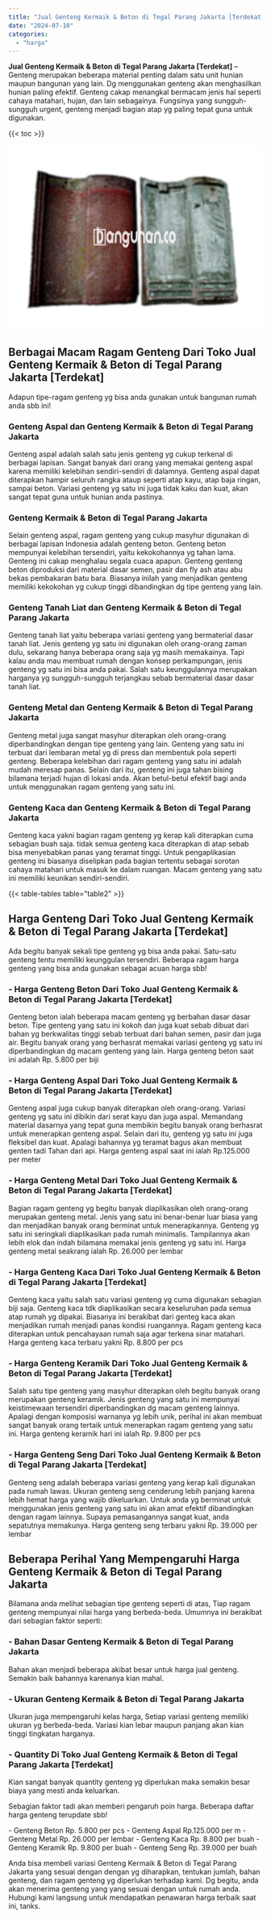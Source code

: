 ```yaml
---
title: "Jual Genteng Kermaik & Beton di Tegal Parang Jakarta [Terdekat]"
date: "2024-07-10"
categories: 
  - "harga"
---
```


**Jual Genteng Kermaik & Beton di Tegal Parang Jakarta \[Terdekat\]** – Genteng merupakan beberapa material penting dalam satu unit hunian maupun bangunan yang lain. Dg menggunakan genteng akan menghasilkan hunian paling efektif. Genteng cakap menangkal bermacam jenis hal seperti cahaya matahari, hujan, dan lain sebagainya. Fungsinya yang sungguh-sungguh urgent, genteng menjadi bagian atap yg paling tepat guna untuk digunakan.

{{< toc >}}

![Jual Genteng Kermaik & Beton di Tegal Parang Jakarta [Terdekat]](/images/genteng-minimalis-murah18.png)

## Berbagai Macam Ragam Genteng Dari Toko Jual Genteng Kermaik & Beton di Tegal Parang Jakarta \[Terdekat\]

Adapun tipe-ragam genteng yg bisa anda gunakan untuk bangunan rumah anda sbb ini!

### Genteng Aspal dan Genteng Kermaik & Beton di Tegal Parang Jakarta

Genteng aspal adalah salah satu jenis genteng yg cukup terkenal di berbagai lapisan. Sangat banyak dari orang yang memakai genteng aspal karena memiliki kelebihan sendiri-sendiri di dalamnya. Genteng aspal dapat diterapkan hampir seluruh rangka ataup seperti atap kayu, atap baja ringan, sampai beton. Variasi genteng yg satu ini juga tidak kaku dan kuat, akan sangat tepat guna untuk hunian anda pastinya.

### Genteng Kermaik & Beton di Tegal Parang Jakarta

Selain genteng aspal, ragam genteng yang cukup masyhur digunakan di berbagai lapisan Indonesia adalah genteng beton. Genteng beton mempunyai kelebihan tersendiri, yaitu kekokohannya yg tahan lama. Genteng ini cakap menghalau segala cuaca apapun. Genteng genteng beton diproduksi dari material dasar semen, pasir dan fly ash atau abu bekas pembakaran batu bara. Biasanya inilah yang menjadikan genteng memiliki kekokohan yg cukup tinggi dibandingkan dg tipe genteng yang lain.

### Genteng Tanah Liat dan Genteng Kermaik & Beton di Tegal Parang Jakarta

Genteng tanah liat yaitu beberapa variasi genteng yang bermaterial dasar tanah liat. Jenis genteng yg satu ini digunakan oleh orang-orang zaman dulu, sekarang hanya beberapa orang saja yg masih memakainya. Tapi kalau anda mau membuat rumah dengan konsep perkampungan, jenis genteng yg satu ini bisa anda pakai. Salah satu keunggulannya merupakan harganya yg sungguh-sungguh terjangkau sebab bermaterial dasar dasar tanah liat.

### Genteng Metal dan Genteng Kermaik & Beton di Tegal Parang Jakarta

Genteng metal juga sangat masyhur diterapkan oleh orang-orang diperbandingkan dengan tipe genteng yang lain. Genteng yang satu ini terbuat dari lembaran metal yg di press dan membentuk pola seperti genteng. Beberapa kelebihan dari ragam genteng yang satu ini adalah mudah meresap panas. Selain dari itu, genteng ini juga tahan bising bilamana terjadi hujan di lokasi anda. Akan betul-betul efektif bagi anda untuk menggunakan ragam genteng yang satu ini.

### Genteng Kaca dan Genteng Kermaik & Beton di Tegal Parang Jakarta

Genteng kaca yakni bagian ragam genteng yg kerap kali diterapkan cuma sebagian buah saja. tidak semua genteng kaca diterapkan di atap sebab bisa menyebabkan panas yang teramat tinggi. Untuk pengaplikasian genteng ini biasanya diselipkan pada bagian tertentu sebagai sorotan cahaya matahari untuk masuk ke dalam ruangan. Macam genteng yang satu ini memiliki keunikan sendiri-sendiri.

{{< table-tables table="table2" >}}

## Harga Genteng Dari Toko Jual Genteng Kermaik & Beton di Tegal Parang Jakarta \[Terdekat\]

Ada begitu banyak sekali tipe genteng yg bisa anda pakai. Satu-satu genteng tentu memiliki keunggulan tersendiri. Beberapa ragam harga genteng yang bisa anda gunakan sebagai acuan harga sbb!

### \- Harga Genteng Beton Dari Toko Jual Genteng Kermaik & Beton di Tegal Parang Jakarta \[Terdekat\]

Genteng beton ialah beberapa macam genteng yg berbahan dasar dasar beton. Tipe genteng yang satu ini kokoh dan juga kuat sebab dibuat dari bahan yg berkwalitas tinggi sebab terbuat dari bahan semen, pasir dan juga air. Begitu banyak orang yang berhasrat memakai variasi genteng yg satu ini diperbandingkan dg macam genteng yang lain. Harga genteng beton saat ini adalah Rp. 5.800 per biji

### \- Harga Genteng Aspal Dari Toko Jual Genteng Kermaik & Beton di Tegal Parang Jakarta \[Terdekat\]

Genteng aspal juga cukup banyak diterapkan oleh orang-orang. Variasi genteng yg satu ini dibikin dari serat kayu dan juga aspal. Memandang material dasarnya yang tepat guna membikin begitu banyak orang berhasrat untuk menerapkan genteng aspal. Selain dari itu, genteng yg satu ini juga fleksibel dan kuat. Apalagi bahannya yg teramat bagus akan membuat genten tadi Tahan dari api. Harga genteng aspal saat ini ialah Rp.125.000 per meter

### \- Harga Genteng Metal Dari Toko Jual Genteng Kermaik & Beton di Tegal Parang Jakarta \[Terdekat\]

Bagian ragam genteng yg begitu banyak diaplikasikan oleh orang-orang merupakan genteng metal. Jenis yang satu ini benar-benar luar biasa yang dan menjadikan banyak orang berminat untuk menerapkannya. Genteng yg satu ini seringkali diaplikasikan pada rumah minimalis. Tampilannya akan lebih elok dan indah bilamana memakai jenis genteng yg satu ini. Harga genteng metal seakrang ialah Rp. 26.000 per lembar

### \- Harga Genteng Kaca Dari Toko Jual Genteng Kermaik & Beton di Tegal Parang Jakarta \[Terdekat\]

Genteng kaca yaitu salah satu variasi genteng yg cuma digunakan sebagian biji saja. Genteng kaca tdk diaplikasikan secara keseluruhan pada semua atap rumah yg dipakai. Biasanya ini berakibat dari genteg kaca akan menjadikan rumah menjadi panas kondisi ruangannya. Ragam genteng kaca diterapkan untuk pencahayaan rumah saja agar terkena sinar matahari. Harga genteng kaca terbaru yakni Rp. 8.800 per pcs

### \- Harga Genteng Keramik Dari Toko Jual Genteng Kermaik & Beton di Tegal Parang Jakarta \[Terdekat\]

Salah satu tipe genteng yang masyhur diterapkan oleh begitu banyak orang merupakan genteng keramik. Jenis genteng yang satu ini mempunyai keistimewaan tersendiri diperbandingkan dg macam genteng lainnya. Apalagi dengan komposisi warnanya yg lebih unik, perihal ini akan membuat sangat banyak orang tertaik untuk menerapkan ragam genteng yang satu ini. Harga genteng keramik hari ini ialah Rp. 9.800 per pcs

### \- Harga Genteng Seng Dari Toko Jual Genteng Kermaik & Beton di Tegal Parang Jakarta \[Terdekat\]

Genteng seng adalah beberapa variasi genteng yang kerap kali digunakan pada rumah lawas. Ukuran genteng seng cenderung lebih panjang karena lebih hemat harga yang wajib dikeluarkan. Untuk anda yg berminat untuk menggunakan jenis genteng yang satu ini akan amat efektif dibandingkan dengan ragam lainnya. Supaya pemasangannya sangat kuat, anda sepatutnya memakunya. Harga genteng seng terbaru yakni Rp. 39.000 per lembar

## Beberapa Perihal Yang Mempengaruhi Harga Genteng Kermaik & Beton di Tegal Parang Jakarta

Bilamana anda melihat sebagian tipe genteng seperti di atas, Tiap ragam genteng mempunyai nilai harga yang berbeda-beda. Umumnya ini berakibat dari sebagian faktor seperti:

### \- Bahan Dasar Genteng Kermaik & Beton di Tegal Parang Jakarta

Bahan akan menjadi beberapa akibat besar untuk harga jual genteng. Semakin baik bahannya karenanya kian mahal.

### \- Ukuran Genteng Kermaik & Beton di Tegal Parang Jakarta

Ukuran juga mempengaruhi kelas harga, Setiap variasi genteng memiliki ukuran yg berbeda-beda. Variasi kian lebar maupun panjang akan kian tinggi tingkatan harganya.

### \- Quantity Di Toko Jual Genteng Kermaik & Beton di Tegal Parang Jakarta \[Terdekat\]

Kian sangat banyak quantity genteng yg diperlukan maka semakin besar biaya yang mesti anda keluarkan.

Sebagian faktor tadi akan memberi pengaruh poin harga. Beberapa daftar harga genteng terupdate sbb!

\- Genteng Beton Rp. 5.800 per pcs - Genteng Aspal Rp.125.000 per m - Genteng Metal Rp. 26.000 per lembar - Genteng Kaca Rp. 8.800 per buah - Genteng Keramik Rp. 9.800 per buah - Genteng Seng Rp. 39.000 per buah

Anda bisa membeli variasi Genteng Kermaik & Beton di Tegal Parang Jakarta yang sesuai dengan dengan yg diharapkan, tentukan jumlah, bahan genteng, dan ragam genteng yg diperlukan terhadap kami. Dg begitu, anda akan menerima genteng yang yang sesuai dengan untuk rumah anda. Hubungi kami langsung untuk mendapatkan penawaran harga terbaik saat ini, tanks.
